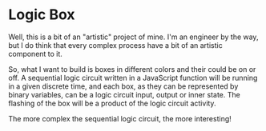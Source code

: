 # Logic Box

Well, this is a bit of an "artistic" project of mine. I'm an engineer by the way, but I do think that every complex process have a bit of an artistic component to it.

So, what I want to build is boxes in different colors and their could be on or off. A sequential logic circuit written in a JavaScript function will be running in a given discrete time, and each box, as they can be represented by binary variables, can be a logic circuit input, output or inner state. The flashing of the box will be a product of the logic circuit activity.

The more complex the sequential logic circuit, the more interesting!
